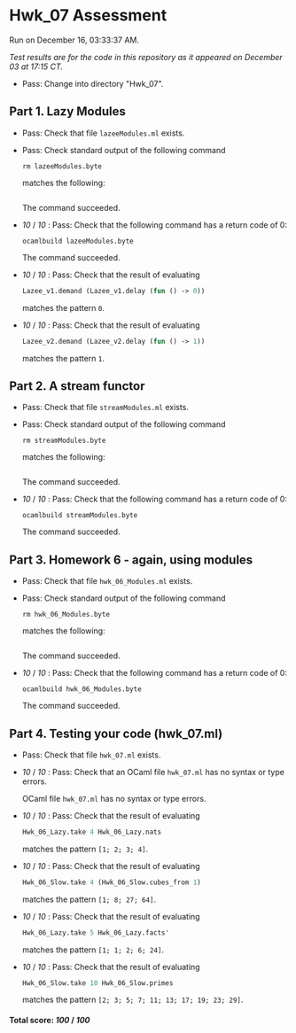 # Hwk_07 Assessment

Run on December 16, 03:33:37 AM.

*Test results are for the code in this repository as it appeared on December 03 at 17:15 CT.*

+ Pass: Change into directory "Hwk_07".

## Part 1. Lazy Modules

+ Pass: Check that file `lazeeModules.ml` exists.

+ Pass: Check standard output of the following command
   ```
   rm lazeeModules.byte
   ```
   matches the following:
   ```
   
   ```

   

    The command succeeded.

+  _10_ / _10_ : Pass: Check that the following command has a return code of 0:
   ```
   ocamlbuild lazeeModules.byte
   ```

   

    The command succeeded.

+  _10_ / _10_ : Pass: 
Check that the result of evaluating
   ```ocaml
   Lazee_v1.demand (Lazee_v1.delay (fun () -> 0))
   ```
   matches the pattern `0`.

   




+  _10_ / _10_ : Pass: 
Check that the result of evaluating
   ```ocaml
   Lazee_v2.demand (Lazee_v2.delay (fun () -> 1))
   ```
   matches the pattern `1`.

   




## Part 2. A stream functor

+ Pass: Check that file `streamModules.ml` exists.

+ Pass: Check standard output of the following command
   ```
   rm streamModules.byte
   ```
   matches the following:
   ```
   
   ```

   

    The command succeeded.

+  _10_ / _10_ : Pass: Check that the following command has a return code of 0:
   ```
   ocamlbuild streamModules.byte
   ```

   

    The command succeeded.

## Part 3. Homework 6 - again, using modules

+ Pass: Check that file `hwk_06_Modules.ml` exists.

+ Pass: Check standard output of the following command
   ```
   rm hwk_06_Modules.byte
   ```
   matches the following:
   ```
   
   ```

   

    The command succeeded.

+  _10_ / _10_ : Pass: Check that the following command has a return code of 0:
   ```
   ocamlbuild hwk_06_Modules.byte
   ```

   

    The command succeeded.

## Part 4. Testing your code (hwk_07.ml)

+ Pass: Check that file `hwk_07.ml` exists.

+  _10_ / _10_ : Pass: Check that an OCaml file `hwk_07.ml` has no syntax  or type errors.

    OCaml file `hwk_07.ml` has no syntax or type errors.



+  _10_ / _10_ : Pass: 
Check that the result of evaluating
   ```ocaml
   Hwk_06_Lazy.take 4 Hwk_06_Lazy.nats
   ```
   matches the pattern `[1; 2; 3; 4]`.

   




+  _10_ / _10_ : Pass: 
Check that the result of evaluating
   ```ocaml
   Hwk_06_Slow.take 4 (Hwk_06_Slow.cubes_from 1)
   ```
   matches the pattern `[1; 8; 27; 64]`.

   




+  _10_ / _10_ : Pass: 
Check that the result of evaluating
   ```ocaml
   Hwk_06_Lazy.take 5 Hwk_06_Lazy.facts'
   ```
   matches the pattern `[1; 1; 2; 6; 24]`.

   




+  _10_ / _10_ : Pass: 
Check that the result of evaluating
   ```ocaml
   Hwk_06_Slow.take 10 Hwk_06_Slow.primes
   ```
   matches the pattern `[2; 3; 5; 7; 11; 13; 17; 19; 23; 29]`.

   




#### Total score: _100_ / _100_

